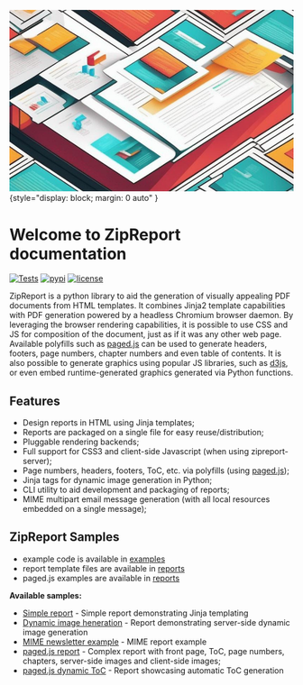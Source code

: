 
![ZipReport](img/logo.png){style="display: block; margin: 0 auto" }

# Welcome to ZipReport documentation

[![Tests](https://github.com/zipreport/zipreport/workflows/Tests/badge.svg?branch=master)](https://github.com/zipreport/zipreport/actions)
[![pypi](https://img.shields.io/pypi/v/zipreport-lib.svg)](https://pypi.org/project/zipreport-lib/)
[![license](https://img.shields.io/pypi/l/zipreport-lib.svg)](https://github.com/zipreport/zipreport/blob/master/LICENSE)


ZipReport is a python library to aid the generation of visually
appealing PDF documents from HTML templates. It combines Jinja2 template
capabilities with PDF generation powered by a headless Chromium browser
daemon. By leveraging the browser rendering capabilities, it is possible
to use CSS and JS for composition of the document, just as if it was any
other web page. Available polyfills such as [paged.js](https://pagedjs.org) can be
used to generate headers, footers, page numbers, chapter numbers and
even table of contents. It is also possible to generate graphics using
popular JS libraries, such as [d3js](https://d3js.org), or even embed
runtime-generated graphics generated via Python functions.

## Features

* Design reports in HTML using Jinja templates;
* Reports are packaged on a single file for easy reuse/distribution;
* Pluggable rendering backends;
* Full support for CSS3 and client-side Javascript (when using zipreport-server);
* Page numbers, headers, footers, ToC, etc. via polyfills (using  [paged.js](https://pagedjs.org));
* Jinja tags for dynamic image generation in Python;
* CLI utility to aid development and packaging of reports;
* MIME multipart email message generation (with all local resources embedded on a single message);

## ZipReport Samples

* example code is available in [examples](https://github.com/zipreport/zipreport/tree/master/examples/code)
* report template files are available in [reports](https://github.com/zipreport/zipreport/tree/master/examples/reports)
* paged.js examples are available in  [reports](https://github.com/zipreport/zipreport/tree/master/examples/pagedjs)

**Available samples:**

* [Simple report](samples/simple.pdf) - Simple report demonstrating Jinja templating
* [Dynamic image heneration](samples/filter_example.pdf) - Report demonstrating server-side dynamic image generation
* [MIME newsletter example](samples/newsletter.eml) - MIME report example
* [paged.js report](samples/example_report.pdf) - Complex report with front page, ToC, page numbers, chapters, server-side images and client-side images;
* [paged.js dynamic ToC](samples/toc_example_report.pdf) - Report showcasing automatic ToC generation

